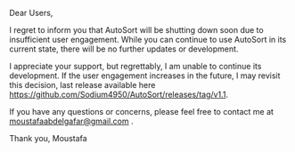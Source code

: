 Dear Users,

I regret to inform you that AutoSort will be shutting down soon due to insufficient user engagement. While you can continue to use AutoSort in its current state, there will be no further updates or development.

I appreciate your support, but regrettably, I am unable to continue its development. If the user engagement increases in the future, I may revisit this decision, last release available here https://github.com/Sodium4950/AutoSort/releases/tag/v1.1.

If you have any questions or concerns, please feel free to contact me at moustafaabdelgafar@gmail.com .

Thank you, Moustafa
